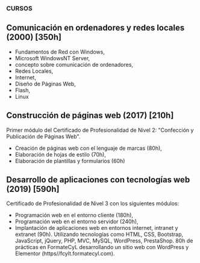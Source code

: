 
### CURSOS

## Comunicación en ordenadores y redes locales (2000) [350h]
  - Fundamentos de Red con Windows, 
  - Microsoft WindowsNT Server, 
  - concepto sobre comunicación de ordenadores, 
  - Redes Locales, 
  - Internet, 
  - Diseño de Páginas Web, 
  - Flash, 
  - Linux

## Construcción de páginas web (2017) [210h]
Primer módulo del Certificado de Profesionalidad de Nivel 2: "Confección y Publicación de Páginas Web". 
  - Creación de páginas web con el lenguaje de marcas (80h), 
  - Elaboración de hojas de estilo (70h), 
  - Elaboración de plantillas y formularios (60h)

## Desarrollo de aplicaciones con tecnologías web (2019) [590h]
Certificado de Profesionalidad de Nivel 3 con los siguientes módulos: 
  - Programación web en el entorno cliente (180h), 
  - Programación web en el entorno servidor (240h), 
  - Implantación de aplicaciones web en entornos internet, intranet y extranet (90h). 
Utilizando tecnologías como HTML, CSS, Bootstrap, JavaScript, jQuery, PHP, MVC,  MySQL, WordPress, PrestaShop. 
80h de prácticas en FormateCyL desarrollando un sitio web con WordPress y Elementor (https//fcylt.formatecyl.com).
